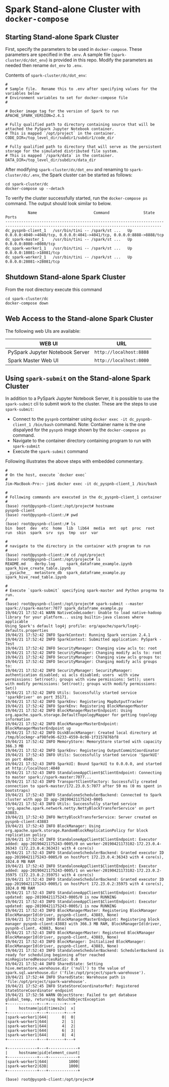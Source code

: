 # Spark Stand-alone Cluster with `docker-compose`

## Starting Stand-alone Spark Cluster
First, specify the parameters to be used in `docker-compose`.  These parameters are specified in the `.env`.  A sample file (`spark-cluster/dc/dot_env`) is provided in this repo.  Modify the parameters as needed then rename `dot_env` to `.env`.

Contents of `spark-cluster/dc/dot_env`:
```
#
# Sample file.  Rename this to .env after specifying values for the variables below
# Environment variables to set for docker-compose file
#

# Docker image tag for the version of Spark to run
APACHE_SPARK_VERSION=2.4.1

# Fully qualified path to directory containing source that will be attached the PySpark Jupyter Notebook container.
# This is mapped `/opt/project` in the container.
CODE_DIR=/top_level_dir/subdir1/subdir1/code_dir

# Fully qualified path to directory that will serve as the persistent storage for the simulated distributed file system.
# This is mapped `/spark/data` in the container.
DATA_DIR=/top_level_dir/subdirx/data_dir
```

After modifying `spark-cluster/dc/dot_env` and renaming to `spark-cluster/dc/.env`, the Spark cluster can be started as follows:
```
cd spark-cluster/dc
docker-compose up --detach
```

To verify the cluster successfully started, run the `docker-compose ps` command.  The output should look similar to below.  
```
          Name                         Command               State                                   Ports
-------------------------------------------------------------------------------------------------------------------------------------------
dc_pyspnb-client_1   /usr/bin/tini -- /spark/st ...   Up      0.0.0.0:4040->4040/tcp, 0.0.0.0:4041->4041/tcp, 0.0.0.0:8888->8888/tcp
dc_spark-master_1    /usr/bin/tini -- /spark/st ...   Up      0.0.0.0:8080->8080/tcp
dc_spark-worker1_1   /usr/bin/tini -- /spark/st ...   Up      0.0.0.0:18081->18081/tcp
dc_spark-worker2_1   /usr/bin/tini -- /spark/st ...   Up      0.0.0.0:28081->28081/tcp
```

## Shutdown Stand-alone Spark Cluster
From the root directory execute this command
```
cd spark-cluster/dc
docker-compose down
```

## Web Access to the Stand-alone Spark Cluster
The following web UIs are available:

|WEB UI|URL|
|------|---|
|PySpark Jupyter Notebook Server|`http://localhost:8888`|
|Spark Master Web UI|`http://localhost:8080`|


## Using `spark-submit` on the Stand-alone Spark Cluster
In addition to a PySpark Jupyter Notebook Server, it is possible to use the `spark-submit` cli to submit work to the cluster.  These are the steps to use `spark-submit`:

* Connect to the `pyspnb` container using `docker exec -it dc_pyspnb-client_1 /bin/bash` command.  Note:  Container name is the one dispalyed for the `pyspnb` image shown by the `docker-compose ps` command.
* Navigate to the container directory containing program to run with `spark-submit`
* Execute the `spark-submit` command

Following illustrates the above steps with embedded commentary.
```
#
# On the host, execute `docker exec`
#
Jim-MacBook-Pro:~ jim$ docker exec -it dc_pyspnb-client_1 /bin/bash

#
# Following commands are executed in the dc_pyspnb-client_1 container
#
(base) root@pyspnb-client:/opt/project# hostname
pyspnb-client
(base) root@pyspnb-client:/# pwd
/
(base) root@pyspnb-client:/# ls
bin  boot  dev	etc  home  lib	lib64  media  mnt  opt	proc  root  run  sbin  spark  srv  sys	tmp  usr  var

#
# navigate to the directory in the container with program to run
#
(base) root@pyspnb-client:/# cd /opt/project
(base) root@pyspnb-client:/opt/project# ls
README.md    derby.log	   spark_dataframe_example.ipynb  spark_hive_create_table.ipynb
__pycache__  metastore_db  spark_dataframe_example.py	  spark_hive_read_table.ipynb

#
# Execute `spark-submit` specifying spark-master and Python progrma to run.
#
(base) root@pyspnb-client:/opt/project# spark-submit --master spark://spark-master:7077 spark_dataframe_example.py
19/04/21 17:52:41 WARN NativeCodeLoader: Unable to load native-hadoop library for your platform... using builtin-java classes where applicable
Using Spark's default log4j profile: org/apache/spark/log4j-defaults.properties
19/04/21 17:52:42 INFO SparkContext: Running Spark version 2.4.1
19/04/21 17:52:42 INFO SparkContext: Submitted application: PySpark - Test
19/04/21 17:52:42 INFO SecurityManager: Changing view acls to: root
19/04/21 17:52:42 INFO SecurityManager: Changing modify acls to: root
19/04/21 17:52:42 INFO SecurityManager: Changing view acls groups to:
19/04/21 17:52:42 INFO SecurityManager: Changing modify acls groups to:
19/04/21 17:52:42 INFO SecurityManager: SecurityManager: authentication disabled; ui acls disabled; users  with view permissions: Set(root); groups with view permissions: Set(); users  with modify permissions: Set(root); groups with modify permissions: Set()
19/04/21 17:52:42 INFO Utils: Successfully started service 'sparkDriver' on port 35171.
19/04/21 17:52:42 INFO SparkEnv: Registering MapOutputTracker
19/04/21 17:52:42 INFO SparkEnv: Registering BlockManagerMaster
19/04/21 17:52:42 INFO BlockManagerMasterEndpoint: Using org.apache.spark.storage.DefaultTopologyMapper for getting topology information
19/04/21 17:52:42 INFO BlockManagerMasterEndpoint: BlockManagerMasterEndpoint up
19/04/21 17:52:42 INFO DiskBlockManager: Created local directory at /tmp/blockmgr-af98fe96-6233-4559-8c98-1f3157876bf8
19/04/21 17:52:42 INFO MemoryStore: MemoryStore started with capacity 366.3 MB
19/04/21 17:52:42 INFO SparkEnv: Registering OutputCommitCoordinator
19/04/21 17:52:43 INFO Utils: Successfully started service 'SparkUI' on port 4040.
19/04/21 17:52:43 INFO SparkUI: Bound SparkUI to 0.0.0.0, and started at http://localhost:4040
19/04/21 17:52:43 INFO StandaloneAppClient$ClientEndpoint: Connecting to master spark://spark-master:7077...
19/04/21 17:52:43 INFO TransportClientFactory: Successfully created connection to spark-master/172.23.0.5:7077 after 59 ms (0 ms spent in bootstraps)
19/04/21 17:52:43 INFO StandaloneSchedulerBackend: Connected to Spark cluster with app ID app-20190421175243-0005
19/04/21 17:52:43 INFO Utils: Successfully started service 'org.apache.spark.network.netty.NettyBlockTransferService' on port 43883.
19/04/21 17:52:43 INFO NettyBlockTransferService: Server created on pyspnb-client:43883
19/04/21 17:52:43 INFO BlockManager: Using org.apache.spark.storage.RandomBlockReplicationPolicy for block replication policy
19/04/21 17:52:43 INFO StandaloneAppClient$ClientEndpoint: Executor added: app-20190421175243-0005/0 on worker-20190421173102-172.23.0.4-36343 (172.23.0.4:36343) with 4 core(s)
19/04/21 17:52:43 INFO StandaloneSchedulerBackend: Granted executor ID app-20190421175243-0005/0 on hostPort 172.23.0.4:36343 with 4 core(s), 1024.0 MB RAM
19/04/21 17:52:43 INFO StandaloneAppClient$ClientEndpoint: Executor added: app-20190421175243-0005/1 on worker-20190421173102-172.23.0.2-35975 (172.23.0.2:35975) with 4 core(s)
19/04/21 17:52:43 INFO StandaloneSchedulerBackend: Granted executor ID app-20190421175243-0005/1 on hostPort 172.23.0.2:35975 with 4 core(s), 1024.0 MB RAM
19/04/21 17:52:43 INFO StandaloneAppClient$ClientEndpoint: Executor updated: app-20190421175243-0005/0 is now RUNNING
19/04/21 17:52:43 INFO StandaloneAppClient$ClientEndpoint: Executor updated: app-20190421175243-0005/1 is now RUNNING
19/04/21 17:52:43 INFO BlockManagerMaster: Registering BlockManager BlockManagerId(driver, pyspnb-client, 43883, None)
19/04/21 17:52:43 INFO BlockManagerMasterEndpoint: Registering block manager pyspnb-client:43883 with 366.3 MB RAM, BlockManagerId(driver, pyspnb-client, 43883, None)
19/04/21 17:52:43 INFO BlockManagerMaster: Registered BlockManager BlockManagerId(driver, pyspnb-client, 43883, None)
19/04/21 17:52:43 INFO BlockManager: Initialized BlockManager: BlockManagerId(driver, pyspnb-client, 43883, None)
19/04/21 17:52:43 INFO StandaloneSchedulerBackend: SchedulerBackend is ready for scheduling beginning after reached minRegisteredResourcesRatio: 0.0
19/04/21 17:52:44 INFO SharedState: Setting hive.metastore.warehouse.dir ('null') to the value of spark.sql.warehouse.dir ('file:/opt/project/spark-warehouse').
19/04/21 17:52:44 INFO SharedState: Warehouse path is 'file:/opt/project/spark-warehouse'.
19/04/21 17:52:45 INFO StateStoreCoordinatorRef: Registered StateStoreCoordinator endpoint
19/04/21 17:52:56 WARN ObjectStore: Failed to get database global_temp, returning NoSuchObjectException
+-------------+---+-------+---+
|     hostname|pid|times2x|  x|
+-------------+---+-------+---+
|spark-worker1|644|      0|  0|
|spark-worker1|644|      2|  1|
|spark-worker1|644|      4|  2|
|spark-worker1|644|      6|  3|
|spark-worker1|644|      8|  4|
+-------------+---+-------+---+

+-------------+---+-------------+
|     hostname|pid|element_count|
+-------------+---+-------------+
|spark-worker1|644|         1000|
|spark-worker2|638|         1000|
+-------------+---+-------------+

(base) root@pyspnb-client:/opt/project#
```